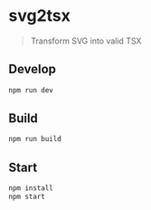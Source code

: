 # svg2tsx 

> Transform SVG into valid TSX

## Develop

```bash
npm run dev
```

## Build

```bash
npm run build
```

## Start

```bash
npm install
npm start
```
